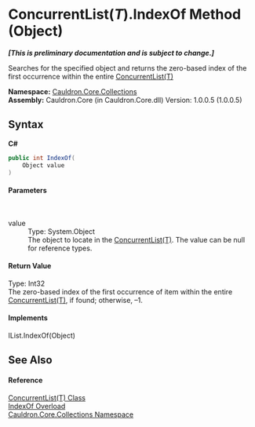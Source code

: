 # ConcurrentList(*T*).IndexOf Method (Object)
 _**\[This is preliminary documentation and is subject to change.\]**_

Searches for the specified object and returns the zero-based index of the first occurrence within the entire <a href="T_Cauldron_Core_Collections_ConcurrentList_1">ConcurrentList(T)</a>

**Namespace:**&nbsp;<a href="N_Cauldron_Core_Collections">Cauldron.Core.Collections</a><br />**Assembly:**&nbsp;Cauldron.Core (in Cauldron.Core.dll) Version: 1.0.0.5 (1.0.0.5)

## Syntax

**C#**<br />
``` C#
public int IndexOf(
	Object value
)
```


#### Parameters
&nbsp;<dl><dt>value</dt><dd>Type: System.Object<br />The object to locate in the <a href="T_Cauldron_Core_Collections_ConcurrentList_1">ConcurrentList(T)</a>. The value can be null for reference types.</dd></dl>

#### Return Value
Type: Int32<br />The zero-based index of the first occurrence of item within the entire <a href="T_Cauldron_Core_Collections_ConcurrentList_1">ConcurrentList(T)</a>, if found; otherwise, –1.

#### Implements
IList.IndexOf(Object)<br />

## See Also


#### Reference
<a href="T_Cauldron_Core_Collections_ConcurrentList_1">ConcurrentList(T) Class</a><br /><a href="Overload_Cauldron_Core_Collections_ConcurrentList_1_IndexOf">IndexOf Overload</a><br /><a href="N_Cauldron_Core_Collections">Cauldron.Core.Collections Namespace</a><br />